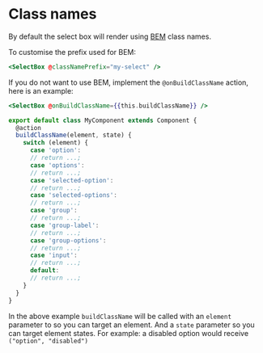 # Class names

By default the select box will render using [BEM](http://getbem.com) class names.

To customise the prefix used for BEM:

```handlebars
<SelectBox @classNamePrefix="my-select" />
```

If you do not want to use BEM, implement the `@onBuildClassName` action, here is an example:

```handlebars
<SelectBox @onBuildClassName={{this.buildClassName}} />
```

```javascript
export default class MyComponent extends Component {
  @action
  buildClassName(element, state) {
    switch (element) {
      case 'option':
      // return ...;
      case 'options':
      // return ...;
      case 'selected-option':
      // return ...;
      case 'selected-options':
      // return ...;
      case 'group':
      // return ...;
      case 'group-label':
      // return ...;
      case 'group-options':
      // return ...;
      case 'input':
      // return ...;
      default:
      // return ...;
    }
  }
}
```

In the above example `buildClassName` will be called with an `element` parameter to so you can target an element. And a `state` parameter so you can target element states. For example: a disabled option would receive `("option", "disabled")`
